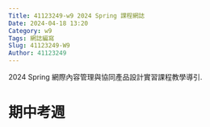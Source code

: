 ```yaml
---
Title: 41123249-w9 2024 Spring 課程網誌
Date: 2024-04-18 13:20
Category: w9
Tags: 網誌編寫
Slug: 41123249-W9
Author: 41123249
---
```


2024 Spring 網際內容管理與協同產品設計實習課程教學導引.

<!-- PELICAN_END_SUMMARY -->

# 期中考週
